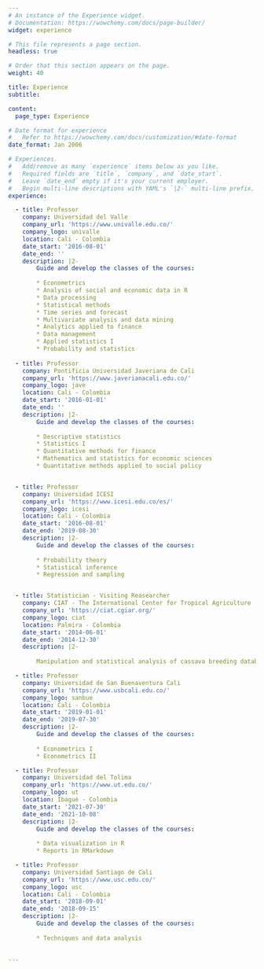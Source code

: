```yaml
---
# An instance of the Experience widget.
# Documentation: https://wowchemy.com/docs/page-builder/
widget: experience

# This file represents a page section.
headless: true

# Order that this section appears on the page.
weight: 40

title: Experience
subtitle:

content:
  page_type: Experience

# Date format for experience
#   Refer to https://wowchemy.com/docs/customization/#date-format
date_format: Jan 2006

# Experiences.
#   Add/remove as many `experience` items below as you like.
#   Required fields are `title`, `company`, and `date_start`.
#   Leave `date_end` empty if it's your current employer.
#   Begin multi-line descriptions with YAML's `|2-` multi-line prefix.
experience:

  - title: Professor
    company: Universidad del Valle
    company_url: 'https://www.univalle.edu.co/'
    company_logo: univalle
    location: Cali - Colombia
    date_start: '2016-08-01'
    date_end: ''
    description: |2-
        Guide and develop the classes of the courses:
        
        * Econometrics
        * Analysis of social and economic data in R
        * Data processing
        * Statistical methods
        * Time series and forecast
        * Multivariate analysis and data mining
        * Analytics applied to finance
        * Data management
        * Applied statistics I
        * Probability and statistics
        
  - title: Professor
    company: Pontificia Universidad Javeriana de Cali
    company_url: 'https://www.javerianacali.edu.co/'
    company_logo: jave
    location: Cali - Colombia
    date_start: '2016-01-01'
    date_end: ''
    description: |2-
        Guide and develop the classes of the courses:
        
        * Descriptive statistics
        * Statistics I
        * Quantitative methods for finance
        * Mathematics and statistics for economic sciences
        * Quantitative methods applied to social policy


  - title: Professor
    company: Universidad ICESI
    company_url: 'https://www.icesi.edu.co/es/'
    company_logo: icesi
    location: Cali - Colombia
    date_start: '2016-08-01'
    date_end: '2019-08-30'
    description: |2-
        Guide and develop the classes of the courses:
        
        * Probability theory
        * Statistical inference
        * Regression and sampling


  - title: Statistician - Visiting Reasearcher
    company: CIAT - The International Center for Tropical Agriculture
    company_url: 'https://ciat.cgiar.org/'
    company_logo: ciat
    location: Palmira - Colombia
    date_start: '2014-06-01'
    date_end: '2014-12-30'
    description: |2-
    
        Manipulation and statistical analysis of cassava breeding databases.

  - title: Professor
    company: Universidad de San Buenaventura Cali
    company_url: 'https://www.usbcali.edu.co/'
    company_logo: sanbue
    location: Cali - Colombia
    date_start: '2019-01-01'
    date_end: '2019-07-30'
    description: |2-
        Guide and develop the classes of the courses:
        
        * Econometrics I
        * Econometrics II

  - title: Professor
    company: Universidad del Tolima
    company_url: 'https://www.ut.edu.co/'
    company_logo: ut
    location: Ibagué - Colombia
    date_start: '2021-07-30'
    date_end: '2021-10-08'
    description: |2-
        Guide and develop the classes of the courses:
        
        * Data visualization in R
        * Reports in RMarkdown      

  - title: Professor
    company: Universidad Santiago de Cali
    company_url: 'https://www.usc.edu.co/'
    company_logo: usc
    location: Cali - Colombia
    date_start: '2018-09-01'
    date_end: '2018-09-15'
    description: |2-
        Guide and develop the classes of the courses:
        
        * Techniques and data analysis
      

---
```

